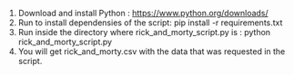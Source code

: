 
1) Download and install Python : https://www.python.org/downloads/
2) Run to install dependensies of the script: pip install -r requirements.txt
3) Run inside the directory where rick_and_morty_script.py is : python rick_and_morty_script.py 
4) You will get rick_and_morty.csv with the data that was requested in the script. 